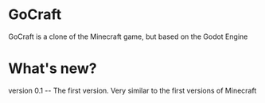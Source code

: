 # GoCraft
GoCraft is a clone of the Minecraft game, but based on the Godot Engine
# What's new?
version 0.1 -- The first version. Very similar to the first versions of Minecraft
